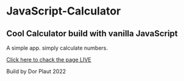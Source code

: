 # JavaScript-Calculator
## Cool Calculator build with vanilla JavaScript
A simple app. simply calculate numbers. 

[Click here to chack the page LIVE](https://dorplaut.github.io/portfolio/js%20calc/index.html)

Build by Dor Plaut 2022
